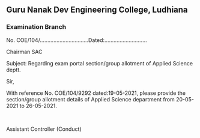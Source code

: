 ## Guru Nanak Dev Engineering College, Ludhiana
### Examination Branch

No. COE/104/…………………………..Dated:……………………….

Chairman SAC

Subject: Regarding exam portal section/group allotment of Applied Science deptt.

Sir,

With reference No. COE/104/9292 dated:19-05-2021, please provide the section/group allotment details of Applied Science department from 20-05-2021 to 26-05-2021.

</br>

Assistant Controller (Conduct)

